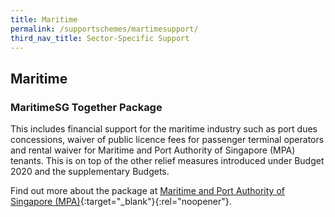 ```yaml
---
title: Maritime
permalink: /supportschemes/martimesupport/
third_nav_title: Sector-Specific Support
---
```


## Maritime

### MaritimeSG Together Package

This includes financial support for the maritime industry such as port dues concessions, waiver of public licence fees for passenger terminal operators and rental waiver for Maritime and Port Authority of Singapore (MPA) tenants. This is on top of the other relief measures introduced under Budget 2020 and the supplementary Budgets.

Find out more about the package at [Maritime and Port Authority of Singapore (MPA)](https://go.gov.sg/martimesupport){:target="\_blank"}{:rel="noopener"}.
